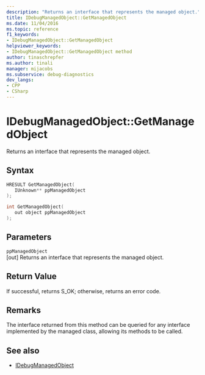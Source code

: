 ```yaml
---
description: "Returns an interface that represents the managed object."
title: IDebugManagedObject::GetManagedObject
ms.date: 11/04/2016
ms.topic: reference
f1_keywords:
- IDebugManagedObject::GetManagedObject
helpviewer_keywords:
- IDebugManagedObject::GetManagedObject method
author: tinaschrepfer
ms.author: tinali
manager: mijacobs
ms.subservice: debug-diagnostics
dev_langs:
- CPP
- CSharp
---
```

# IDebugManagedObject::GetManagedObject

Returns an interface that represents the managed object.

## Syntax

```cpp
HRESULT GetManagedObject( 
   IUnknown** ppManagedObject
);
```

```cpp
int GetManagedObject(
   out object ppManagedObject
);
```

## Parameters
`ppManagedObject`\
[out] Returns an interface that represents the managed object.

## Return Value
 If successful, returns S_OK; otherwise, returns an error code.

## Remarks
 The interface returned from this method can be queried for any interface implemented by the managed class, allowing its methods to be called.

## See also
- [IDebugManagedObject](../../../extensibility/debugger/reference/idebugmanagedobject.md)
